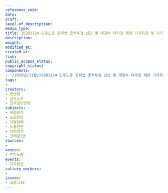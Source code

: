 ```yaml
---
reference_code: 
date: 
draft: 
level_of_description: 
media_type: 
title: 20201124-민주노총 총파업 총력투쟁 선포 및 대정부 대국민 제안 기자회견 및 기자브리핑
description: 
weight: 
modified_at: 
created_at: 
link: 
public_access_status: 
copyright_status: 
components:
- "/2020년/11월/20201124-민주노총 총파업 총력투쟁 선포 및 대정부 대국민 제안 기자회견 및 기자브리핑/늘푸른소나무_1.jpg"
tags:
- 
creators:
- 총연맹
- 금속노조
- 민주일반연맹
subjects:
- 비정규직
- 노조탄압
- 차별철폐
- 노동안전
- 정치정책
- 전태일3법
sources:
- 
venues:
- 민주노총
events:
- 기자회견
culture_workers:
- 
issues:
- 코로나19
---
```

